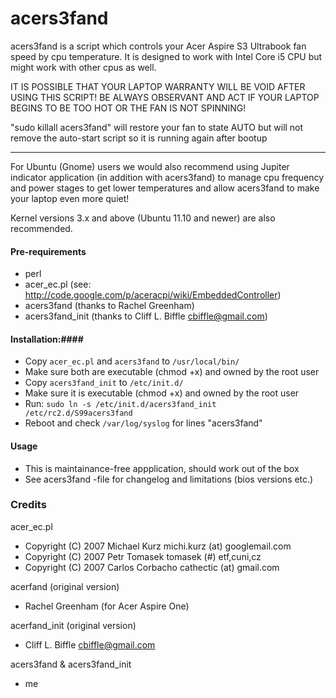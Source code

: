 acers3fand
==========

acers3fand is a script which controls your Acer Aspire S3 Ultrabook fan speed by cpu temperature.
It is designed to work with Intel Core i5 CPU but might work with other cpus as well.

IT IS POSSIBLE THAT YOUR LAPTOP WARRANTY WILL BE VOID AFTER USING THIS SCRIPT!
BE ALWAYS OBSERVANT AND ACT IF YOUR LAPTOP BEGINS TO BE TOO HOT OR THE FAN IS NOT SPINNING!

"sudo killall acers3fand" will restore your fan to state AUTO
but will not remove the auto-start script so it is running again after bootup

----------------------------------------

For Ubuntu (Gnome) users we would also recommend using Jupiter indicator
application (in addition with acers3fand) to manage cpu frequency
and power stages to get lower temperatures and allow acers3fand to
make your laptop even more quiet!

Kernel versions 3.x and above (Ubuntu 11.10 and newer) are also recommended.

#### Pre-requirements ####

- perl
- acer_ec.pl (see: http://code.google.com/p/aceracpi/wiki/EmbeddedController)
- acers3fand (thanks to Rachel Greenham)
- acers3fand_init (thanks to Cliff L. Biffle <cbiffle@gmail.com>)

#### Installation:####

- Copy `acer_ec.pl` and `acers3fand` to `/usr/local/bin/`
- Make sure both are executable (chmod +x) and owned by the root user
- Copy `acers3fand_init` to `/etc/init.d/`
- Make sure it is executable (chmod +x) and owned by the root user
- Run: `sudo ln -s /etc/init.d/acers3fand_init /etc/rc2.d/S99acers3fand`
- Reboot and check `/var/log/syslog` for lines "acers3fand"

#### Usage ####

- This is maintainance-free appplication, should work out of the box
- See acers3fand -file for changelog and limitations (bios versions etc.)

### Credits ###

acer_ec.pl
- Copyright (C) 2007 Michael Kurz michi.kurz (at) googlemail.com
- Copyright (C) 2007 Petr Tomasek tomasek (#) etf,cuni,cz
- Copyright (C) 2007 Carlos Corbacho cathectic (at) gmail.com

acerfand (original version)
- Rachel Greenham (for Acer Aspire One)

acerfand_init (original version)
- Cliff L. Biffle <cbiffle@gmail.com>

acers3fand & acers3fand_init
- me
